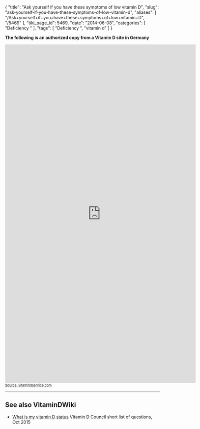 {
    "title": "Ask yourself if you have these symptoms of low vitamin D",
    "slug": "ask-yourself-if-you-have-these-symptoms-of-low-vitamin-d",
    "aliases": [
        "/Ask+yourself+if+you+have+these+symptoms+of+low+vitamin+D",
        "/5469"
    ],
    "tiki_page_id": 5469,
    "date": "2014-06-08",
    "categories": [
        "Deficiency "
    ],
    "tags": [
        "Deficiency ",
        "vitamin d"
    ]
}


**The following is an authorized copy from a Vitamin D site in Germany** 

<iframe src="http://www.vitamindservice.com/vitamin-delta-test/symptome.php?iframe=1&partner=1" frameborder="0" scrolling="no" width="620" style="min-width:620px" height="1100"></iframe> <a target="_blank" style="font-size:11px" href="http://www.vitamindservice.com">Source: vitamindservice.com<a/>

---

## See also VitaminDWiki

* [What is my vitamin D status](/tags/what-is-my-vitamin-d-status.html) Vitamin D Council short list of questions, Oct 2015
